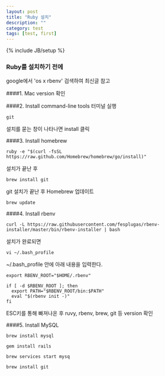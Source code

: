 ```yaml
---
layout: post
title: "Ruby 설치"
description: ""
category: test
tags: [test, first]
---
```

{% include JB/setup %}

### Ruby를 설치하기 전에
google에서 'os x rbenv' 검색하여 최신글 참고




####1. Mac version 확인

####2. Install command-line tools
터미널 실행

~~~
git
~~~

설치를 묻는 창이 나타나면 install 클릭

####3. Install homebrew
~~~
ruby -e "$(curl -fsSL https://raw.github.com/Homebrew/homebrew/go/install)"
~~~
설치가 끝난 후

~~~
brew install git
~~~

git 설치가 끝난 후 Homebrew 업데이트

~~~
brew update
~~~

####4. Install rbenv
~~~
curl -L https://raw.githubusercontent.com/fesplugas/rbenv-installer/master/bin/rbenv-installer | bash
~~~

설치가 완료되면

~~~
vi ~/.bash_profile
~~~

~/.bash_profile 안에 아래 내용을 입력한다.

~~~
export RBENV_ROOT="$HOME/.rbenv"

if [ -d $RBENV_ROOT ]; then
  export PATH="$RBENV_ROOT/bin:$PATH"
  eval "$(rbenv init -)"
fi
~~~

ESC키를 통해 빠져나온 후 ruvy, rbenv, brew, git 등 version 확인

####5. Install MySQL
~~~
brew install mysql
~~~
~~~
gem install rails
~~~
~~~
brew services start mysq
~~~
~~~
brew install git
~~~
